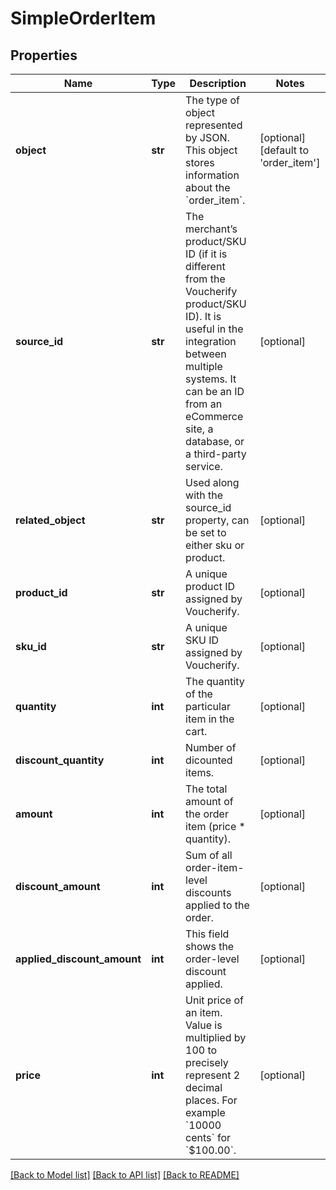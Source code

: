 # SimpleOrderItem


## Properties
Name | Type | Description | Notes
------------ | ------------- | ------------- | -------------
**object** | **str** | The type of object represented by JSON. This object stores information about the &#x60;order_item&#x60;. | [optional] [default to 'order_item']
**source_id** | **str** | The merchant’s product/SKU ID (if it is different from the Voucherify product/SKU ID). It is useful in the integration between multiple systems. It can be an ID from an eCommerce site, a database, or a third-party service. | [optional] 
**related_object** | **str** | Used along with the source_id property, can be set to either sku or product. | [optional] 
**product_id** | **str** | A unique product ID assigned by Voucherify. | [optional] 
**sku_id** | **str** | A unique SKU ID assigned by Voucherify. | [optional] 
**quantity** | **int** | The quantity of the particular item in the cart. | [optional] 
**discount_quantity** | **int** | Number of dicounted items. | [optional] 
**amount** | **int** | The total amount of the order item (price * quantity). | [optional] 
**discount_amount** | **int** |  Sum of all order-item-level discounts applied to the order. | [optional] 
**applied_discount_amount** | **int** | This field shows the order-level discount applied. | [optional] 
**price** | **int** | Unit price of an item. Value is multiplied by 100 to precisely represent 2 decimal places. For example &#x60;10000 cents&#x60; for &#x60;$100.00&#x60;. | [optional] 

[[Back to Model list]](../README.md#documentation-for-models) [[Back to API list]](../README.md#documentation-for-api-endpoints) [[Back to README]](../README.md)


